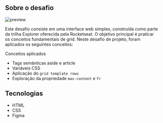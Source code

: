 ## Sobre o desafio
![preview](https://github.com/marlonfrnds/blog-de-gatos/assets/115473116/3b4ac4cf-e53e-4157-a0cb-0732d0bb891b)


Este desafio consiste em uma interface web simples, construída como parte da trilha Explorer oferecida pela Rocketseat.
O objetivo principal é praticar os conceitos fundamentais de grid. Neste desafio de projeto, foram aplicados os seguintes conceitos: 


Conceitos aplicados
* Tags semânticas aside e article
* Variáveis CSS
* Aplicação do `grid template rows`
* Exploração da propriedade `max-content` e `fr`


## Tecnologias
- HTML
- CSS
- Figma
